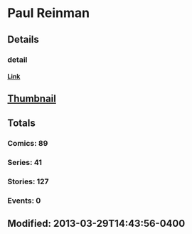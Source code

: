 # Paul  Reinman 
## Details
### detail
#### [Link](http://marvel.com/comics/creators/1306/paul_reinman?utm_campaign=apiRef&utm_source=225578a89fc76f3d20fbffda5d17a88d)
## [Thumbnail](http://i.annihil.us/u/prod/marvel/i/mg/8/30/4bc3810dda103.jpg)
## Totals
### Comics: 89
### Series: 41
### Stories: 127
### Events: 0
## Modified: 2013-03-29T14:43:56-0400